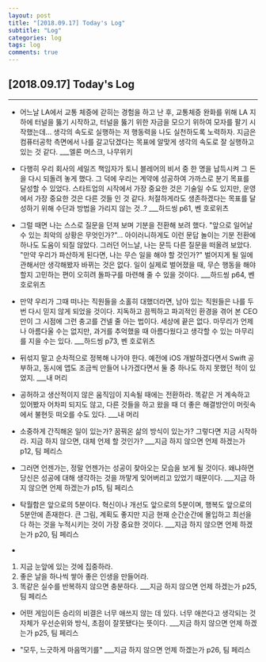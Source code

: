```yaml
---
layout: post
title: "[2018.09.17] Today's Log"
subtitle: "Log"
categories: log
tags: log
comments: true
---
```


[2018.09.17] Today's Log
-------------

****

- 어느날 LA에서 교통 체증에 갇히는 경험을 하고 난 후, 교통체증 완화를 위해 LA 지하에 터널을 뚫기 시작하고, 터널을 뚫기 위한 자금을 모으기 위하여 모자를 팔기 시작했는데...
생각의 속도로 실행하는 저 행동력을 나도 실천하도록 노력하자.
지금은 컴퓨터공학 측면에서 나를 갈고닦겠다는 목표에 알맞게 생각의 속도로 잘 실행하고 있는 것 같다. ___엘론 머스크, 나무위키

- 다행히 우리 회사의 세일즈 책임자가 토니 블레어의 비서 중 한 명을 납득시켜 그 돈을 다시 되돌려 놓게 했다. 그 덕에 우리는 계약에 성공하여 가까스로 분기 목표를 달성할 수 있었다.
스타트업의 시작에서 가장 중요한 것은 기술일 수도 있지만, 운영에서 가장 중요한 것은 다른 것들 인 것 같다.
처절하게라도 생존하겠다는 목표를 달성하기 위해 수단과 방법을 가리지 않는 것..? ___하드씽 p61, 벤 호로위츠

- 그럴 때면 나는 스스로 질문을 던져 보며 기분을 전환해 보려 했다.
"앞으로 일어날 수 있는 최악의 상황은 무엇인가?"...
아이러니하게도 이런 문답 놀이는 기분 전환에 하나도 도움이 되질 않았다.
그러던 어느날, 나는 문득 다른 질문을 떠올려 보았다.
"만약 우리가 파산하게 된다면, 나는 무슨 일을 해야 할 것인가?"
벌어지게 될 일에 관해서만 생각해봤자 바뀌는 것은 없다.
일이 실제로 벌어졌을 때, 무슨 행동을 해야할지 고민하는 편이 오히려 돌파구를 마련해 줄 수 있을 것이다. ___하드씽 p64, 벤 호로위츠

- 만약 우리가 그때 떠나는 직원들을 소홀히 대했더라면, 남아 있는 직원들은 나를 두 번 다시 믿지 않게 되었을 것이다.
지독하고 끔찍하고 파괴적인 환경을 겪어 본 CEO만이 그 시점에 그런 충고를 건넬 줄 아는 법이다.
세상에 끝은 없다.
마무리가 언제나 아름다울 수는 없지만, 과거를 추억했을 때 아름다웠다고 생각할 수 있는 마무리를 지을 수는 있다. ___하드씽 p73, 벤 호로위츠

- 뒤섞지 말고 순차적으로 정복해 나가야 한다.
예전에 iOS 개발하겠다면서 Swift 공부하고, 동시에 앱도 조금씩 만들어 나가겠다면서 둘 중 하나도 하지 못했던 적이 있었지. ___내 머리

- 공허하고 생산적이지 않은 움직임이 지속될 때에는 전환하라.
똑같은 거 계속하고 있어봤자 어차피 되지도 않고, 다른 것들을 하고 왔을 때 더 좋은 해결방안이 머릿속에서 불현듯 떠오를 수도 있다. ___내 머리

- 소중하게 간직해온 일이 있는가? 꿈꿔온 삶의 방식이 있는가? 그렇다면 지금 시작하라.
지금 하지 않으면, 대체 언제 할 것인가? ___지금 하지 않으면 언제 하겠는가 p12, 팀 페리스

- 그러면 언젠가는, 정말 언젠가는 성공이 찾아오는 모습을 보게 될 것이다.
왜냐하면 당신은 성공에 대해 생각하는 것을 까맣게 잊어버리고 있었기 때문이다. ___지금 하지 않으면 언제 하겠는가 p15, 팀 페리스

- 탁월함은 앞으로의 5분이다. 혁신이나 개선도 앞으로의 5분이며, 행복도 앞으로의 5분안에 존재한다.
큰 그림, 계획도 좋지만 지금 현재 순간순간에 몰입하고 최선을 다 하는 것을 누적시키는 것이 가장 중요한 것이다. ___지금 하지 않으면 언제 하겠는가 p20, 팀 페리스

- 
1. 지금 눈앞에 있는 것에 집중하라.
2. 좋은 날을 하나씩 쌓아 좋은 인생을 만들어라.
3. 똑같은 실수를 반복하지 않으면 충분하다. ___지금 하지 않으면 언제 하겠는가 p25, 팀 페리스

- 어떤 게임이든 승리의 비결은 너무 애쓰지 않는 데 있다. 너무 애쓴다고 생각되는 것 자체가 우선순위와 방식, 초점이 잘못됐다는 뜻이다. ___지금 하지 않으면 언제 하겠는가 p25, 팀 페리스

- "모두, 느긋하게 마음먹기를" ___지금 하지 않으면 언제 하겠는가 p26, 팀 페리스